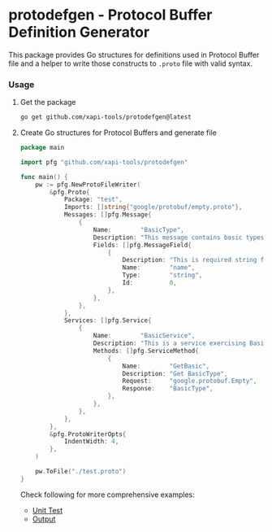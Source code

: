 # protodefgen - Protocol Buffer Definition Generator

This package provides Go structures for definitions used in Protocol Buffer file and a helper to write those constructs to `.proto` file with valid syntax.

### Usage

1. Get the package

    ```bash
    go get github.com/xapi-tools/protodefgen@latest
    ```

2. Create Go structures for Protocol Buffers and generate file

    ```go
    package main

    import pfg "github.com/xapi-tools/protodefgen"

    func main() {
        pw := pfg.NewProtoFileWriter(
            &pfg.Proto{
                Package: "test",
                Imports: []string{"google/protobuf/empty.proto"},
                Messages: []pfg.Message{
                    {
                        Name:        "BasicType",
                        Description: "This message contains basic types",
                        Fields: []pfg.MessageField{
                            {
                                Description: "This is required string field",
                                Name:        "name",
                                Type:        "string",
                                Id:          0,
                            },
                        },
                    },
                },
                Services: []pfg.Service{
                    {
                        Name:        "BasicService",
                        Description: "This is a service exercising BasicType",
                        Methods: []pfg.ServiceMethod{
                            {
                                Name:        "GetBasic",
                                Description: "Get BasicType",
                                Request:     "google.protobuf.Empty",
                                Response:    "BasicType",
                            },
                        },
                    },
                },
            },
            &pfg.ProtoWriterOpts{
                IndentWidth: 4,
            },
        )

        pw.ToFile("./test.proto")
    }
    ```


    Check following for more comprehensive examples:
    - [Unit Test](gen_test.go)
    - [Output](testdata/example.proto)
